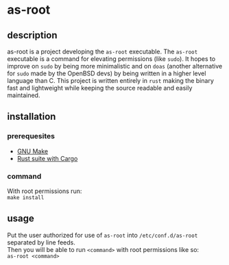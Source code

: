# as-root
## description
as-root is a project developing the `as-root` executable.
The `as-root` executable is a command for elevating permissions (like `sudo`).
It hopes to improve on `sudo` by being more minimalistic and on `doas`
(another alternative for `sudo` made by the OpenBSD devs) by being written in a higher level language than C.
This project is written entirely in `rust` making the binary fast and lightweight
while keeping the source readable and easily maintained.


## installation
### prerequesites
* [GNU Make](https://www.gnu.org/software/make/)
* [Rust suite with Cargo](https://www.rust-lang.org/tools/install)


### command
With root permissions run:  
`make install`


## usage
Put the user authorized for use of `as-root` into `/etc/conf.d/as-root` separated by line feeds.  
Then you will be able to run `<command>` with root permissions like so:  
`as-root <command>`
